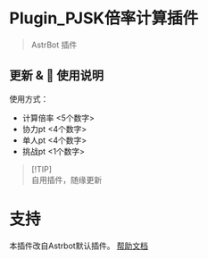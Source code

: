 # Plugin_PJSK倍率计算插件

> AstrBot 插件


## 更新 & 🐔 使用说明

  使用方式：
  - 计算倍率 <5个数字>
  - 协力pt <4个数字>
  - 单人pt <4个数字>
  - 挑战pt <1个数字>




> [!TIP]\
> 自用插件，随缘更新
# 支持
本插件改自Astrbot默认插件。
[帮助文档](https://astrbot.app)
